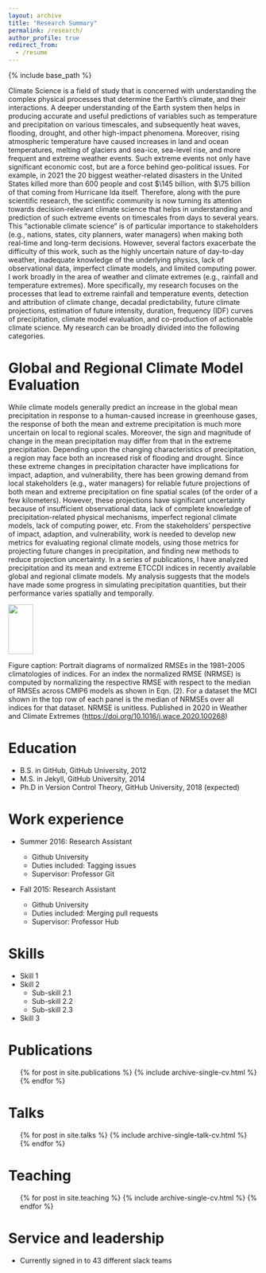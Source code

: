 ```yaml
---
layout: archive
title: "Research Summary"
permalink: /research/
author_profile: true
redirect_from:
  - /resume
---
```


{% include base_path %}

Climate Science is a field of study that is concerned with understanding the complex physical processes that determine the Earth’s climate, and their interactions. A deeper understanding of the Earth system then helps in producing accurate and useful predictions of variables such as temperature and precipitation on various timescales, and subsequently heat waves, flooding, drought, and other high-impact phenomena. Moreover, rising atmospheric temperature have caused increases in land and ocean temperatures, melting of glaciers and sea-ice, sea-level rise, and more frequent and extreme weather events. Such extreme events not only have significant economic cost, but are a force behind geo-political issues. For example, in 2021 the 20 biggest weather-related disasters in the United States killed more than 600 people and cost \$\145 billion, with \$\75 billion of that coming from Hurricane Ida itself. Therefore, along with the pure scientific research, the scientific community is now turning its attention towards decision-relevant climate science that helps in understanding and prediction of such extreme events on timescales from days to several years. This “actionable climate science” is of particular importance to stakeholders (e.g., nations, states, city planners, water managers) when making both real-time and long-term decisions. However, several factors exacerbate the difficulty of this work, such as the highly uncertain nature of day-to-day weather, inadequate knowledge of the underlying physics, lack of observational data, imperfect climate models, and limited computing power. 
I work broadly in the area of weather and climate extremes (e.g., rainfall and temperature extremes). More specifically, my research focuses on the processes that lead to extreme rainfall and temperature events, detection and attribution of climate change, decadal predictability, future climate projections, estimation of future intensity, duration, frequency (IDF) curves of precipitation, climate model evaluation, and co-production of actionable climate science. My research can be broadly divided into the following categories.

Global and Regional Climate Model Evaluation
======
While climate models generally predict an increase in the global mean precipitation in response to a human-caused increase in greenhouse gases, the response of both the mean and extreme precipitation is much more uncertain on local to regional scales. Moreover, the sign and magnitude of change in the mean precipitation may differ from that in the extreme precipitation. Depending upon the changing characteristics of precipitation, a region may face both an increased risk of flooding and drought.  Since these extreme changes in precipitation character have implications for impact, adaption, and vulnerability, there has been growing demand from local stakeholders (e.g., water managers) for reliable future projections of both mean and extreme precipitation on fine spatial scales (of the order of a few kilometers). However, these projections have significant uncertainty because of insufficient observational data, lack of complete knowledge of precipitation-related physical mechanisms, imperfect regional climate models, lack of computing power, etc. From the stakeholders’ perspective of impact, adaption, and vulnerability, work is needed to develop new metrics for evaluating regional climate models, using those metrics for projecting future changes in precipitation, and finding new methods to reduce projection uncertainty.  In a series of publications, I have analyzed precipitation and its mean and extreme ETCCDI indices in recently available global and regional climate models. My analysis suggests that the models have made some progress in simulating precipitation quantities, but their performance varies spatially and temporally.

<img src="![CMIp61](https://user-images.githubusercontent.com/123796770/215291423-e8332c97-ec7c-4198-ac79-aa899a3d19b1.jpg)" width="50" height="100">

Figure caption: Portrait diagrams of normalized RMSEs in the 1981–2005 climatologies of indices. For an index the normalized RMSE (NRMSE) is computed by normalizing the respective RMSE with respect to the median of RMSEs across CMIP6 models as shown in Eqn. (2). For a dataset the MCI shown in the top row of each panel is the median of NRMSEs over all indices for that dataset. NRMSE is unitless. Published in 2020 in Weather and Climate Extremes (<https://doi.org/10.1016/j.wace.2020.100268>)



Education
======
* B.S. in GitHub, GitHub University, 2012
* M.S. in Jekyll, GitHub University, 2014
* Ph.D in Version Control Theory, GitHub University, 2018 (expected)

Work experience
======
* Summer 2016: Research Assistant
  * Github University
  * Duties included: Tagging issues
  * Supervisor: Professor Git

* Fall 2015: Research Assistant
  * Github University
  * Duties included: Merging pull requests
  * Supervisor: Professor Hub
  
Skills
======
* Skill 1
* Skill 2
  * Sub-skill 2.1
  * Sub-skill 2.2
  * Sub-skill 2.3
* Skill 3

Publications
======
  <ul>{% for post in site.publications %}
    {% include archive-single-cv.html %}
  {% endfor %}</ul>
  
Talks
======
  <ul>{% for post in site.talks %}
    {% include archive-single-talk-cv.html %}
  {% endfor %}</ul>
  
Teaching
======
  <ul>{% for post in site.teaching %}
    {% include archive-single-cv.html %}
  {% endfor %}</ul>
  
Service and leadership
======
* Currently signed in to 43 different slack teams
